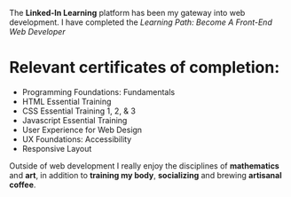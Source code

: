 The **Linked-In Learning** platform has been my gateway into web development. I have completed the *Learning Path: Become A Front-End Web Developer*

# Relevant certificates of completion:
- Programming Foundations: Fundamentals
- HTML Essential Training
- CSS Essential Training 1, 2, & 3
- Javascript Essential Training
- User Experience for Web Design
- UX Foundations: Accessibility
- Responsive Layout



Outside of web development I really enjoy the disciplines of **mathematics** and **art**, in addition to **training my body**, **socializing** and brewing **artisanal coffee**.

